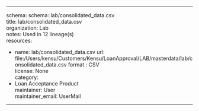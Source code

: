 


---  
schema: schema::lab/consolidated_data.csv  
title: lab/consolidated_data.csv  
organization: Lab  
notes: Used in 12 lineage(s)  
resources:  
  - name: lab/consolidated_data.csv 
    url: file:/Users/kensu/Customers/Kensu/LoanApproval/LAB/masterdata/lab/consolidated_data.csv 
    format : CSV  
license: None  
category:
  - Loan Acceptance Product  
maintainer: User  
maintainer_email: UserMail  
---